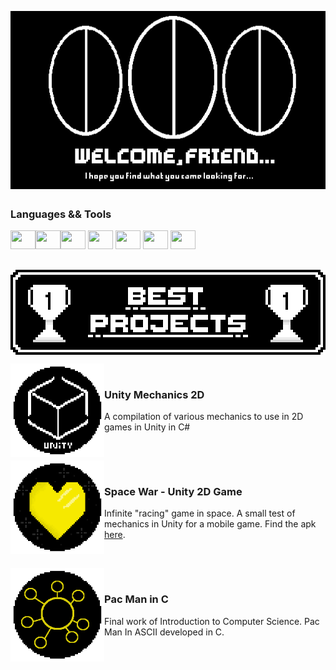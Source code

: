 <p align="center">
<img align="center" src="https://github.com/heloisaPazeti/heloisaPazeti/blob/main/Github%20Welcome.gif"/>
</p>

##

### Languages ​&& Tools 
<img height="30" width="40" src="https://cdn.jsdelivr.net/gh/devicons/devicon/icons/csharp/csharp-line.svg"><img height="30" width="40" src="https://cdn.jsdelivr.net/gh/devicons/devicon/icons/c/c-line.svg"><img height="30" width="40" src="https://cdn.jsdelivr.net/gh/devicons/devicon/icons/unity/unity-original.svg" /> 
<img height="30" width="40" src="https://cdn.jsdelivr.net/gh/devicons/devicon/icons/flutter/flutter-original.svg" />
<img height="30" width="40" src="https://cdn.jsdelivr.net/gh/devicons/devicon/icons/androidstudio/androidstudio-original.svg" />
<img height="30" width="40" src="https://cdn.jsdelivr.net/gh/devicons/devicon/icons/html5/html5-original-wordmark.svg" />
<img height="30" width="40" src="https://cdn.jsdelivr.net/gh/devicons/devicon/icons/javascript/javascript-plain.svg" />

##

<p align="center">
  <img align="center" height="136" width="512" src="https://github.com/heloisaPazeti/heloisaPazeti/blob/main/BestProjectsFinal.png"/>
</p>

<p>
  <a href="https://github.com/heloisaPazeti/UnityMechanics2D">
  <img align="left" height="150" width="150" src="https://github.com/heloisaPazeti/heloisaPazeti/blob/main/UnityProjectImage.png" />
  </a>

  <br>
  
  ### Unity Mechanics 2D

  A compilation of various mechanics to use in 2D games in Unity in C#

  <br>

</p>

<p>
  
  <a href="https://github.com/heloisaPazeti/SpaceWar">
  <img align="left" height="150" width="150" src="https://github.com/heloisaPazeti/heloisaPazeti/blob/main/SpaceWarIcon.png" />
  </a>

  <br>
  
  ### Space War - Unity 2D Game

  Infinite "racing" game in space. A small test of mechanics in Unity for a mobile game. Find the apk <a href="https://singularityy.itch.io/space-war">here</a>.

  <br>
  
</p>

<p>
  
  <a href="https://github.com/heloisaPazeti/PacManC/tree/main">
  <img align="left" height="150" width="150" src="https://github.com/heloisaPazeti/heloisaPazeti/blob/main/DataStructure.png" />
  </a>

  <br>
  
  ### Pac Man in C

  Final work of Introduction to Computer Science. Pac Man In ASCII developed in C.

  <br>
  
</p>
